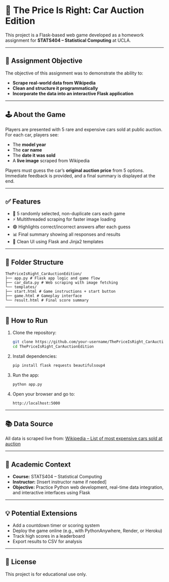 # 🚗 The Price Is Right: Car Auction Edition

This project is a Flask-based web game developed as a homework assignment for **STATS404 – Statistical Computing** at UCLA.

---

## 🎯 Assignment Objective

The objective of this assignment was to demonstrate the ability to:
- **Scrape real-world data from Wikipedia**
- **Clean and structure it programmatically**
- **Incorporate the data into an interactive Flask application**

---

## 🕹️ About the Game

Players are presented with 5 rare and expensive cars sold at public auction. For each car, players see:
- The **model year**
- The **car name**
- The **date it was sold**
- A **live image** scraped from Wikipedia

Players must guess the car’s **original auction price** from 5 options. Immediate feedback is provided, and a final summary is displayed at the end.

---

## ✅ Features

- 🔁 5 randomly selected, non-duplicate cars each game
- ⚡ Multithreaded scraping for faster image loading
- 🟢 Highlights correct/incorrect answers after each guess
- 📊 Final summary showing all responses and results
- 🧠 Clean UI using Flask and Jinja2 templates

---

## 📁 Folder Structure


```
ThePriceIsRight_CarAuctionEdition/
├── app.py # Flask app logic and game flow
├── car_data.py # Web scraping with image fetching
└── templates/
├── start.html # Game instructions + start button
├── game.html # Gameplay interface
└── result.html # Final score summary
```


---

## 🚀 How to Run

1. Clone the repository:
    ```bash
    git clone https://github.com/your-username/ThePriceIsRight_CarAuctionEdition.git
    cd ThePriceIsRight_CarAuctionEdition
    ```

2. Install dependencies:
    ```bash
    pip install flask requests beautifulsoup4
    ```

3. Run the app:
    ```bash
    python app.py
    ```

4. Open your browser and go to:
    ```
    http://localhost:5000
    ```

---

## 📚 Data Source

All data is scraped live from:
[Wikipedia – List of most expensive cars sold at auction](https://en.wikipedia.org/wiki/List_of_most_expensive_cars_sold_at_auction)

---

## 📘 Academic Context

- **Course:** STATS404 – Statistical Computing  
- **Instructor:** [Insert instructor name if needed]  
- **Objective:** Practice Python web development, real-time data integration, and interactive interfaces using Flask

---

## 💡 Potential Extensions

- Add a countdown timer or scoring system
- Deploy the game online (e.g., with PythonAnywhere, Render, or Heroku)
- Track high scores in a leaderboard
- Export results to CSV for analysis

---

## 📄 License

This project is for educational use only.
